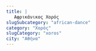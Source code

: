 ```yaml
---
title: |
   Αφρικάνικος Χορός
slugSubcategory: "african-dance"
category: "Χορός"
slugCategory: "xoros"
city: "Αθήνα"
---
```


